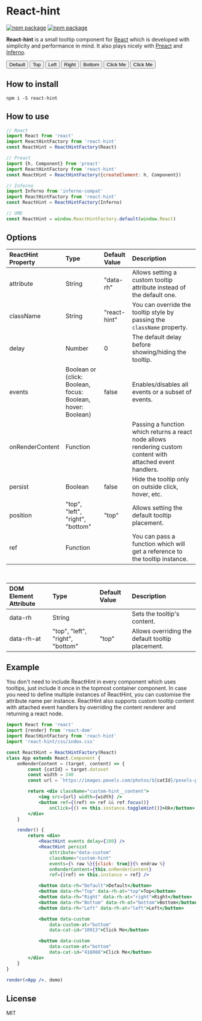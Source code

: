 <link rel="stylesheet" href="https://unpkg.com/react-hint@3/css/index.css">
<style>
.highlight .err {
	color: inherit;
	background-color: inherit;
}

.primer-btn {
	position: relative;
	display: inline-block;
	padding: 6px 12px;
	font-size: 13px;
	font-weight: bold;
	line-height: 20px;
	color: #333;
	white-space: nowrap;
	vertical-align: middle;
	cursor: pointer;
	-webkit-user-select: none;
	-moz-user-select: none;
	-ms-user-select: none;
	user-select: none;
	background-color: #eee;
	background-image: -webkit-linear-gradient(#fcfcfc, #eee);
	background-image: linear-gradient(#fcfcfc, #eee);
	border: 1px solid #d5d5d5;
	border-radius: 3px;
	-webkit-appearance: none;
	-moz-appearance: none;
	appearance: none
}

.primer-btn:focus {
	text-decoration: none;
	border-color: #51a7e8;
	outline: none;
	box-shadow: 0 0 5px rgba(81,167,232,0.5);
}

.primer-btn:focus:hover {
	border-color: #51a7e8;
}

.primer-btn:hover,.btn:active {
	text-decoration: none;
	background-color: #ddd;
	background-image: -webkit-linear-gradient(#eee, #ddd);
	background-image: linear-gradient(#eee, #ddd);
	border-color: #ccc;
}

.primer-btn:active {
	background-color: #dcdcdc;
	background-image: none;
	border-color: #b5b5b5;
	box-shadow: inset 0 2px 4px rgba(0,0,0,0.15);
}

.primer-btn-primary {
	color: #fff;
	text-shadow: 0 -1px 0 rgba(0,0,0,0.15);
	background-color: #60b044;
	background-image: -webkit-linear-gradient(#8add6d, #60b044);
	background-image: linear-gradient(#8add6d, #60b044);
	border-color: #5ca941;
}

.primer-btn-primary:hover {
	color: #fff;
	background-color: #569e3d;
	background-image: -webkit-linear-gradient(#79d858, #569e3d);
	background-image: linear-gradient(#79d858, #569e3d);
	border-color: #4a993e;
}

.primer-btn-primary:active {
	text-shadow: 0 1px 0 rgba(0,0,0,0.15);
	background-color: #569e3d;
	background-image: none;
	border-color: #418737;
}

.custom-hint {
	position: absolute;
	z-index: 8888;
	cursor: default;
}

.custom-hint__content > img {
	display: block;
	margin-bottom: 10px;
}

.custom-hint__content {
	margin: 10px;
	padding: 10px;
	box-shadow: 0 0 5px rgba(0,0,0,.5);
	background: floralwhite;
	color: #000;
}
</style>

React-hint
==========

[![npm package][npm-badge]][npm] [![npm package][npm-downloads]][npm]

**React-hint** is a small tooltip component for [React](https://github.com/facebook/react) which is developed with simplicity and performance in mind. It also plays nicely with [Preact](https://github.com/developit/preact) and [Inferno](https://github.com/trueadm/inferno).

<p>
	<div id="demo"></div>
	<button class="primer-btn" data-rh="Default">Default</button>
	<button class="primer-btn" data-rh="Top" data-rh-at="top">Top</button>
	<button class="primer-btn" data-rh="Left" data-rh-at="left">Left</button>
	<button class="primer-btn" data-rh="Right" data-rh-at="right">Right</button>
	<button class="primer-btn" data-rh="Bottom" data-rh-at="bottom">Bottom</button>
	<button class="primer-btn primer-btn-primary" data-custom data-custom-at="bottom" data-cat-id="10913">Click Me</button>
	<button class="primer-btn primer-btn-primary" data-custom data-custom-at="bottom" data-cat-id="416088">Click Me</button>
</p>

How to install
--------------
```
npm i -S react-hint
```

How to use
----------

```jsx
// React
import React from 'react'
import ReactHintFactory from 'react-hint'
const ReactHint = ReactHintFactory(React)

// Preact
import {h, Component} from 'preact'
import ReactHintFactory from 'react-hint'
const ReactHint = ReactHintFactory({createElement: h, Component})

// Inferno
import Inferno from 'inferno-compat'
import ReactHintFactory from 'react-hint'
const ReactHint = ReactHintFactory(Inferno)

// UMD
const ReactHint = window.ReactHintFactory.default(window.React)
```

Options
-------

| ReactHint Property | Type                                                        | Default Value | Description
| :----------------- | :---------------------------------------------------------- | :------------ | :----------
| attribute          | String                                                      | "data-rh"     | Allows setting a custom tooltip attribute instead of the default one.
| className          | String                                                      | "react-hint"  | You can override the tooltip style by passing the `className` property.
| delay              | Number                                                      | 0             | The default delay before showing/hiding the tooltip.
| events             | Boolean or {click: Boolean, focus: Boolean, hover: Boolean} | false         | Enables/disables all events or a subset of events.
| onRenderContent    | Function                                                    |               | Passing a function which returns a react node allows rendering custom content with attached event handlers.
| persist            | Boolean                                                     | false         | Hide the tooltip only on outside click, hover, etc.
| position           | "top", "left", "right", "bottom"                            | "top"         | Allows setting the default tooltip placement.
| ref                | Function                                                    |               | You can pass a function which will get a reference to the tooltip instance.

<br>

| DOM Element Attribute | Type                             | Default Value | Description
| :-------------------- | :------------------------------- | :------------ | :----------
| data-rh               | String                           |               | Sets the tooltip's content.
| data-rh-at            | "top", "left", "right", "bottom" | "top"         | Allows overriding the default tooltip placement.

Example
-------
You don't need to include ReactHint in every component which uses tooltips, just include it once in the topmost container component. In case you need to define multiple instances of ReactHint, you can customise the attribute name per instance. ReactHint also supports custom tooltip content with attached event handlers by overriding the content renderer and returning a react node.

```jsx
import React from 'react'
import {render} from 'react-dom'
import ReactHintFactory from 'react-hint'
import 'react-hint/css/index.css'

const ReactHint = ReactHintFactory(React)
class App extends React.Component {
	onRenderContent = (target, content) => {
		const {catId} = target.dataset
		const width = 240
		const url = `https://images.pexels.com/photos/${catId}/pexels-photo-${catId}.jpeg?w=${width}`

		return <div className="custom-hint__content">
			<img src={url} width={width} />
			<button ref={(ref) => ref && ref.focus()}
				onClick={() => this.instance.toggleHint()}>Ok</button>
		</div>
	}

	render() {
		return <div>
			<ReactHint events delay={100} />
			<ReactHint persist
				attribute="data-custom"
				className="custom-hint"
				events={% raw %}{{click: true}}{% endraw %}
				onRenderContent={this.onRenderContent}
				ref={(ref) => this.instance = ref} />

			<button data-rh="Default">Default</button>
			<button data-rh="Top" data-rh-at="top">Top</button>
			<button data-rh="Right" data-rh-at="right">Right</button>
			<button data-rh="Bottom" data-rh-at="bottom">Bottom</button>
			<button data-rh="Left" data-rh-at="left">Left</button>

			<button data-custom
				data-custom-at="bottom"
				data-cat-id="10913">Click Me</button>

			<button data-custom
				data-custom-at="bottom"
				data-cat-id="416088">Click Me</button>
		</div>
	}
}

render(<App />, demo)
```

License
-------
MIT

[npm-badge]: https://img.shields.io/npm/v/react-hint.png
[npm-downloads]: https://img.shields.io/npm/dm/react-hint.svg
[npm]: https://www.npmjs.org/package/react-hint

<script src="https://unpkg.com/react@16/umd/react.production.min.js"></script>
<script src="https://unpkg.com/react-dom@16/umd/react-dom.production.min.js"></script>
<script src="https://unpkg.com/react-hint@3/umd/react-hint.min.js"></script>
<script>
	const ReactHint = ReactHintFactory.default(React)
	const attribute = 'data-custom'
	const className = 'custom-hint'
	const width = 240
	let instance = null

	const onClick = () => instance.toggleHint()
	const ref = (ref) => ref && ref.focus()

	const onRenderContent = (target) => {
		const {catId} = target.dataset
		const src = `https://images.pexels.com/photos/${catId}/pexels-photo-${catId}.jpeg?w=${width}`

		return React.createElement('div', {className: `${className}__content`},
			React.createElement('img', {src, width}),
			React.createElement('button', {className: 'primer-btn', onClick, ref}, 'Ok'))
	}

	ReactDOM.render(React.createElement(() => [
		React.createElement(ReactHint, {events: true, delay: 100}),
		React.createElement(ReactHint, {
			attribute,
			className,
			events: {click: true},
			onRenderContent,
			persist: true,
			ref: (ref) => instance = ref
		})
	]), demo)
</script>
